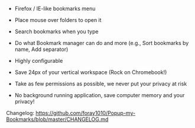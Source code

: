 - Firefox / IE-like bookmarks menu

- Place mouse over folders to open it

- Search bookmarks when you type

- Do what Bookmark manager can do and more (e.g., Sort bookmarks by name, Add separator)

- Highly configurable

- Save 24px of your vertical workspace (Rock on Chromebook!)

- Take as few permissions as possible, we never put your privacy at risk

- No background running application, save computer memory and your privacy!

Changelog: https://github.com/foray1010/Popup-my-Bookmarks/blob/master/CHANGELOG.md
